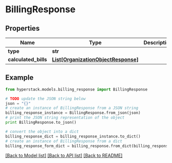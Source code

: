 # BillingResponse


## Properties

Name | Type | Description | Notes
------------ | ------------- | ------------- | -------------
**type** | **str** |  | [optional] 
**calculated_bills** | [**List[OrganizationObjectResponse]**](OrganizationObjectResponse.md) |  | [optional] 

## Example

```python
from hyperstack.models.billing_response import BillingResponse

# TODO update the JSON string below
json = "{}"
# create an instance of BillingResponse from a JSON string
billing_response_instance = BillingResponse.from_json(json)
# print the JSON string representation of the object
print BillingResponse.to_json()

# convert the object into a dict
billing_response_dict = billing_response_instance.to_dict()
# create an instance of BillingResponse from a dict
billing_response_form_dict = billing_response.from_dict(billing_response_dict)
```
[[Back to Model list]](../README.md#documentation-for-models) [[Back to API list]](../README.md#documentation-for-api-endpoints) [[Back to README]](../README.md)


